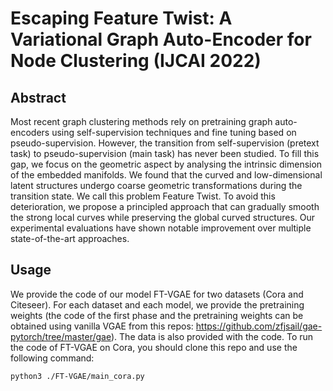 # Escaping Feature Twist: A Variational Graph Auto-Encoder for Node Clustering (IJCAI 2022)

## Abstract

Most recent graph clustering methods rely on pretraining graph auto-encoders using self-supervision techniques and fine tuning based on pseudo-supervision. However, the transition from self-supervision (pretext task) to pseudo-supervision (main task) has never been studied. To fill this gap, we focus on the geometric aspect by analysing the intrinsic dimension of the embedded manifolds. We found that the curved and low-dimensional latent structures undergo coarse geometric transformations during the transition state. We call this problem Feature Twist. To avoid this deterioration, we propose a principled approach that can gradually smooth the strong local curves while preserving the global curved structures. Our experimental evaluations have shown notable improvement over multiple state-of-the-art approaches.

## Usage

We provide the code of our model FT-VGAE for two datasets (Cora and Citeseer). For each dataset and each model, we provide the pretraining weights (the code of the first phase and the pretraining weights can be obtained using vanilla VGAE from this repos: https://github.com/zfjsail/gae-pytorch/tree/master/gae). The data is also provided with the code. To run the code of FT-VGAE on Cora, you should clone this repo and use the following command: 
```
python3 ./FT-VGAE/main_cora.py
```
